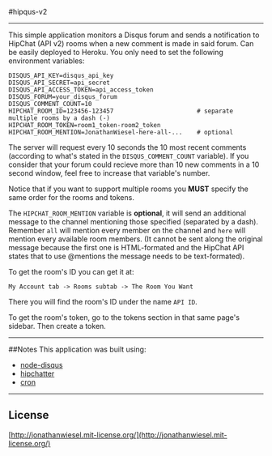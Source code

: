 #hipqus-v2
***
This simple application monitors a Disqus forum and sends a notification to HipChat (API v2) rooms when a new comment is made in said forum. Can be easily deployed to Heroku. You only need to set the following environment variables:

```
DISQUS_API_KEY=disqus_api_key
DISQUS_API_SECRET=api_secret
DISQUS_API_ACCESS_TOKEN=api_access_token
DISQUS_FORUM=your_disqus_forum
DISQUS_COMMENT_COUNT=10
HIPCHAT_ROOM_ID=123456-123457                       # separate multiple rooms by a dash (-)
HIPCHAT_ROOM_TOKEN=room1_token-room2_token
HIPCHAT_ROOM_MENTION=JonathanWiesel-here-all-...    # optional
```

The server will request every 10 seconds the 10 most recent comments (according to what's stated in the `DISQUS_COMMENT_COUNT` variable). If you consider that your forum could recieve more than 10 new comments in a 10 second window, feel free to increase that variable's number.

Notice that if you want to support multiple rooms you **MUST** specify the same order for the rooms and tokens.

The `HIPCHAT_ROOM_MENTION` variable is **optional**, it will send an additional message to the channel mentioning those specified (separated by a dash). Remember `all` will mention every member on the channel and `here` will mention every available room members.
(It cannot be sent along the original message because the first one is HTML-formated and the HipChat API states that to use @mentions the message needs to be text-formated).

To get the room's ID you can get it at:

`My Account tab -> Rooms subtab -> The Room You Want`

There you will find the room's ID under the name `API ID`.

To get the room's token, go to the tokens section in that same page's sidebar. Then create a token.

***

##Notes
This application was built using:
* [node-disqus](https://github.com/hay/node-disqus)
* [hipchatter](https://github.com/charltoons/hipchatter)
* [cron](https://github.com/ncb000gt/node-cron)

***

## License

[http://jonathanwiesel.mit-license.org/](http://jonathanwiesel.mit-license.org/)
